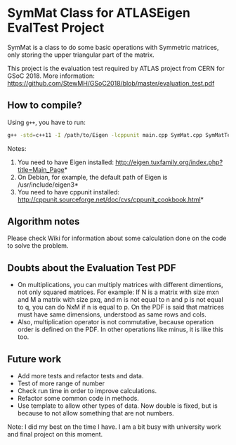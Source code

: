 # SymMat Class for ATLASEigen EvalTest Project
SymMat is a class to do some basic operations with Symmetric matrices, only storing the upper triangular part of the matrix.

This project is the evaluation test required by ATLAS project from CERN for GSoC 2018. More information: https://github.com/StewMH/GSoC2018/blob/master/evaluation_test.pdf

## How to compile?
Using `g++`, you have to run:
```bash
g++ -std=c++11 -I /path/to/Eigen -lcppunit main.cpp SymMat.cpp SymMatTest.cpp -o SymMatTest
```
Notes:
1. You need to have Eigen installed: http://eigen.tuxfamily.org/index.php?title=Main_Page*
1. On Debian, for example, the default path of Eigen is /usr/include/eigen3*
1. You need to have cppunit installed: http://cppunit.sourceforge.net/doc/cvs/cppunit_cookbook.html*

## Algorithm notes
Please check Wiki for information about some calculation done on the code to solve the problem.

## Doubts about the Evaluation Test PDF
* On multiplications, you can multiply matrices with different dimentions, not only squared matrices. For example:
If N is a matrix with size mxn and M a matrix with size pxq, and m is not equal to n and p is not equal to q, you can do NxM if n is equal to p.
On the PDF is said that matrices must have same dimensions, understood as same rows and cols.
* Also, multiplication operator is not commutative, because operation order is defined on the PDF. In other operations like minus, it is like this too.

## Future work
* Add more tests and refactor tests and data.
* Test of more range of number
* Check run time in order to improve calculations.
* Refactor some common code in methods.
* Use template to allow other types of data. Now double is fixed, but is because to not allow something that are not numbers.

Note: I did my best on the time I have. I am a bit busy with university work and final project on this moment.
